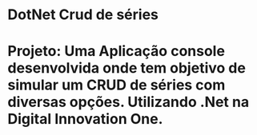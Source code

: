 # DotNet Crud de séries
# Projeto: Uma Aplicação console desenvolvida onde tem objetivo de simular um CRUD de séries com diversas opções. Utilizando .Net na Digital Innovation One. 
